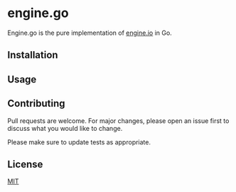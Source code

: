 # engine.go

Engine.go is the pure implementation of [engine.io](https://socket.io/docs/v4/engine-io-protocol) in Go.

## Installation

## Usage

## Contributing

Pull requests are welcome. For major changes, please open an issue first
to discuss what you would like to change.

Please make sure to update tests as appropriate.

## License

[MIT](https://choosealicense.com/licenses/mit/)